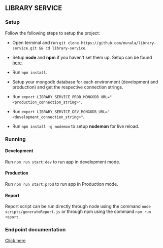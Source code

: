## LIBRARY SERVICE

### Setup
Follow the following steps to setup the project:

- Open terminal and run `git clone https://github.com/munala/library-service.git && cd library-service`.
- Setup **node** and **npm** if you haven't set them up. Setup can be found [here][6c9dac39].
- Run `npm install`.
- Setup your mongodb database for each environment (development and production) and get the respective connection strings.
- Run `export LIBRARY_SERVICE_PROD_MONGODB_URL="<production_connection_string>"`.
- Run `export LIBRARY_SERVICE_DEV_MONGODB_URL="<development_connection_string>"`.
- Run `npm install -g nodemon` to setup **nodemon** for live reload.

  [6c9dac39]: https://nodejs.org/en/download/ "Node setup"

### Running
#### Development
Run `npm run start:dev` to run app in development mode.

#### Production
Run `npm run start:prod` to run app in Production mode.

#### Report
Report script can be run directly through node using the command `node scripts/generateReport.js` or through npm using the command `npm run report`.

### Endpoint documentation
[Click here][58286272]

  [58286272]: https://github.com/munala/library-service/blob/master/docs/endpoints.md "Endpoint Documentaion"
